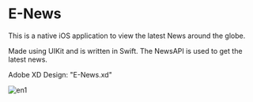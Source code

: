 # E-News

This is a native iOS application to view the latest News around the globe.

Made using UIKit and is written in Swift.
The NewsAPI is used to get the latest news. 

Adobe XD Design: "E-News.xd"

![en1](https://user-images.githubusercontent.com/28254428/94185555-6eb0dc00-fe73-11ea-9580-f8ef01dc3cf1.gif)
